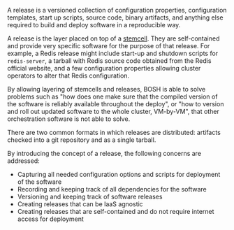 A release is a versioned collection of configuration properties, configuration templates, start up scripts, source code, binary artifacts, and anything else required to build and deploy software in a reproducible way.

A release is the layer placed on top of a [stemcell](stemcell.md). They are self-contained and provide very specific software for the purpose of that release. For example, a Redis release might include start-up and shutdown scripts for `redis-server`, a tarball with Redis source code obtained from the Redis official website, and a few configuration properties allowing cluster operators to alter that Redis configuration.

By allowing layering of stemcells and releases, BOSH is able to solve problems such as "how does one make sure that the compiled version of the software is reliably available throughout the deploy", or "how to version and roll out updated software to the whole cluster, VM-by-VM", that other orchestration software is not able to solve.

There are two common formats in which releases are distributed: artifacts checked into a git repository and as a single tarball.

By introducing the concept of a release, the following concerns are addressed:

- Capturing all needed configuration options and scripts for deployment of the software
- Recording and keeping track of all dependencies for the software
- Versioning and keeping track of software releases
- Creating releases that can be IaaS agnostic
- Creating releases that are self-contained and do not require internet access for deployment
